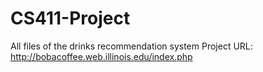 # CS411-Project
All files of the drinks recommendation system
Project URL: http://bobacoffee.web.illinois.edu/index.php
